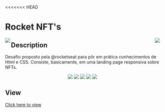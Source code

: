 <<<<<<< HEAD
# Rocket NFT's
<!-- Badges to the projects  -->
<!--  Link: https://dev.to/envoy_/150-badges-for-github-pnk -->
<img src="https://img.shields.io/badge/HTML-239120?style=for-the-badge&logo=html5&logoColor=white" align="left"/>
<img src="https://img.shields.io/badge/CSS-239120?&style=for-the-badge&logo=css3&logoColor=white" align="right"/>  

## Description
Desafio proposto pela @rocketseat para pôr em prática conhecimentos de Html e CSS.
Consiste, basicamente, em uma landing page responsiva sobre NFTs.
                                                                                                              
<!-- Imagens/Ilustração do projeto -->
<div align="center">
  <img src="https://user-images.githubusercontent.com/88737351/157126964-0616aada-dacd-44d7-994d-5a23f3b153b9.png"/>
  <img src="https://user-images.githubusercontent.com/88737351/157127082-8c68b0cc-f4d4-48c5-ae02-04aaa9491100.png"/>
  <img src="https://user-images.githubusercontent.com/88737351/157127161-a286bfb6-085d-41ff-8db8-ebe9d1e1c979.png"/>
  <img src="https://user-images.githubusercontent.com/88737351/157127215-b9d4f024-10aa-4617-994c-bfe9cc1b8f40.png"/>
  <img src="https://user-images.githubusercontent.com/88737351/157127289-73ca6c1f-f00c-4b77-b947-b632a76d93eb.png"/>
</div>                                                                                                             

## View
<a href="https://caiquedebrito.github.io/rocket-nfts/">Click here to view</a>